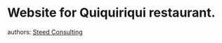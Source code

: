 Website for Quiquiriqui restaurant.
====================

authors: [Steed Consulting](http://steed.mx)
